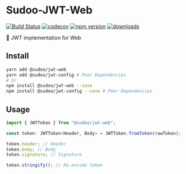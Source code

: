 # Sudoo-JWT-Web

[![Build Status](https://travis-ci.com/SudoDotDog/Sudoo-JWT-Web.svg?branch=master)](https://travis-ci.com/SudoDotDog/Sudoo-JWT-Web)
[![codecov](https://codecov.io/gh/SudoDotDog/Sudoo-JWT-Web/branch/master/graph/badge.svg)](https://codecov.io/gh/SudoDotDog/Sudoo-JWT-Web)
[![npm version](https://badge.fury.io/js/%40sudoo%2Fjwt-web.svg)](https://www.npmjs.com/package/@sudoo/jwt-web)
[![downloads](https://img.shields.io/npm/dm/@sudoo/jwt-web.svg)](https://www.npmjs.com/package/@sudoo/jwt-web)

:clap: JWT implementation for Web

## Install

```sh
yarn add @sudoo/jwt-web
yarn add @sudoo/jwt-config # Peer Dependencies
# Or
npm install @sudoo/jwt-web --save
npm install @sudoo/jwt-config --save # Peer Dependencies
```

## Usage

```ts
import { JWTToken } from "@sudoo/jwt-web";

const token: JWTToken<Header, Body> = JWTToken.fromToken(rawToken);

token.header; // Header
token.body; // Body
token.signature; // Signature

token.stringify(); // Re-encode token
```
